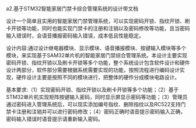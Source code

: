 a2.基于STM32智能家居门禁卡综合管理系统的设计带文档

 设计一个简单且实用的智能家居门禁管理系统，可以实现密码开锁、指纹开锁、刷卡开锁等功能，同时也能实现门禁卡的注册和注销以及密码修改等功能，且当密码输入错误时，会语音播报密码输入错误，成本低且性能稳定。

 设计内容:通过设计继电器模块、显示模块、语音播报模块、按键输入模块等多个模块，来实现基于SAM32单片机的智能家居门禁综合管理系统。本设计主要实现密码开锁、指纹开锁以及刷卡开锁等多个功能，整个系统设计包含软件设计和硬件设计两部分，软件部分需要根据系统需要实现的功能，按照流程进行编码设计实现，硬件设计主要是按照不同的模块进行，把整体的硬件分成模块电路设计。
 
基本要求:（1）实现密码开锁、指纹开锁以及刷卡开锁等多个功能；（2）基于STM32单片机实现矩阵按键输入密码，同时显示屏显示密码等功能；（3）管理员通过密码进入管理系统后，可以现实添加编号指纹、删除指纹以及RC522支持门禁卡注册和注销并可以进行密码修改；（4）密码正确时语音提示密码输入正确，密码输入错误时语音提示请重新输入密码。
